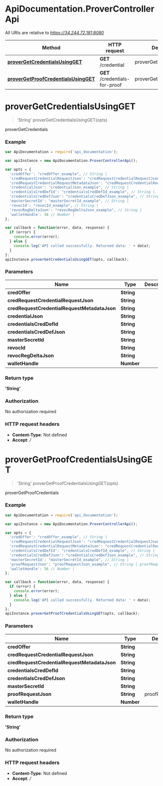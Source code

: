 # ApiDocumentation.ProverControllerApi

All URIs are relative to *https://34.244.72.181:8080*

Method | HTTP request | Description
------------- | ------------- | -------------
[**proverGetCredentialsUsingGET**](ProverControllerApi.md#proverGetCredentialsUsingGET) | **GET** /credential | proverGetCredentials
[**proverGetProofCredentialsUsingGET**](ProverControllerApi.md#proverGetProofCredentialsUsingGET) | **GET** /credentials-for-proof | proverGetProofCredentials


<a name="proverGetCredentialsUsingGET"></a>
# **proverGetCredentialsUsingGET**
> 'String' proverGetCredentialsUsingGET(opts)

proverGetCredentials

### Example
```javascript
var ApiDocumentation = require('api_documentation');

var apiInstance = new ApiDocumentation.ProverControllerApi();

var opts = { 
  'credOffer': "credOffer_example", // String | 
  'credRequestCredentialRequestJson': "credRequestCredentialRequestJson_example", // String | 
  'credRequestCredentialRequestMetadataJson': "credRequestCredentialRequestMetadataJson_example", // String | 
  'credentialJson': "credentialJson_example", // String | 
  'credentialsCredDefId': "credentialsCredDefId_example", // String | 
  'credentialsCredDefJson': "credentialsCredDefJson_example", // String | 
  'masterSecretId': "masterSecretId_example", // String | 
  'revocId': "revocId_example", // String | 
  'revocRegDeltaJson': "revocRegDeltaJson_example", // String | 
  'walletHandle': 56 // Number | 
};

var callback = function(error, data, response) {
  if (error) {
    console.error(error);
  } else {
    console.log('API called successfully. Returned data: ' + data);
  }
};
apiInstance.proverGetCredentialsUsingGET(opts, callback);
```

### Parameters

Name | Type | Description  | Notes
------------- | ------------- | ------------- | -------------
 **credOffer** | **String**|  | [optional] 
 **credRequestCredentialRequestJson** | **String**|  | [optional] 
 **credRequestCredentialRequestMetadataJson** | **String**|  | [optional] 
 **credentialJson** | **String**|  | [optional] 
 **credentialsCredDefId** | **String**|  | [optional] 
 **credentialsCredDefJson** | **String**|  | [optional] 
 **masterSecretId** | **String**|  | [optional] 
 **revocId** | **String**|  | [optional] 
 **revocRegDeltaJson** | **String**|  | [optional] 
 **walletHandle** | **Number**|  | [optional] 

### Return type

**'String'**

### Authorization

No authorization required

### HTTP request headers

 - **Content-Type**: Not defined
 - **Accept**: */*

<a name="proverGetProofCredentialsUsingGET"></a>
# **proverGetProofCredentialsUsingGET**
> 'String' proverGetProofCredentialsUsingGET(opts)

proverGetProofCredentials

### Example
```javascript
var ApiDocumentation = require('api_documentation');

var apiInstance = new ApiDocumentation.ProverControllerApi();

var opts = { 
  'credOffer': "credOffer_example", // String | 
  'credRequestCredentialRequestJson': "credRequestCredentialRequestJson_example", // String | 
  'credRequestCredentialRequestMetadataJson': "credRequestCredentialRequestMetadataJson_example", // String | 
  'credentialsCredDefId': "credentialsCredDefId_example", // String | 
  'credentialsCredDefJson': "credentialsCredDefJson_example", // String | 
  'masterSecretId': "masterSecretId_example", // String | 
  'proofRequestJson': "proofRequestJson_example", // String | proofRequestJson
  'walletHandle': 56 // Number | 
};

var callback = function(error, data, response) {
  if (error) {
    console.error(error);
  } else {
    console.log('API called successfully. Returned data: ' + data);
  }
};
apiInstance.proverGetProofCredentialsUsingGET(opts, callback);
```

### Parameters

Name | Type | Description  | Notes
------------- | ------------- | ------------- | -------------
 **credOffer** | **String**|  | [optional] 
 **credRequestCredentialRequestJson** | **String**|  | [optional] 
 **credRequestCredentialRequestMetadataJson** | **String**|  | [optional] 
 **credentialsCredDefId** | **String**|  | [optional] 
 **credentialsCredDefJson** | **String**|  | [optional] 
 **masterSecretId** | **String**|  | [optional] 
 **proofRequestJson** | **String**| proofRequestJson | [optional] 
 **walletHandle** | **Number**|  | [optional] 

### Return type

**'String'**

### Authorization

No authorization required

### HTTP request headers

 - **Content-Type**: Not defined
 - **Accept**: */*

